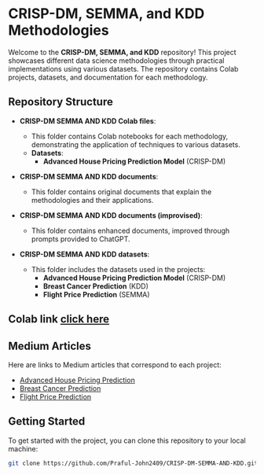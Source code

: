 # CRISP-DM, SEMMA, and KDD Methodologies

Welcome to the **CRISP-DM, SEMMA, and KDD** repository! This project showcases different data science methodologies through practical implementations using various datasets. The repository contains Colab projects, datasets, and documentation for each methodology.

## Repository Structure

- **CRISP-DM SEMMA AND KDD Colab files**: 
  - This folder contains Colab notebooks for each methodology, demonstrating the application of techniques to various datasets. 
  - **Datasets**:
    - **Advanced House Pricing Prediction Model** (CRISP-DM)

- **CRISP-DM SEMMA AND KDD documents**: 
  - This folder contains original documents that explain the methodologies and their applications.

- **CRISP-DM SEMMA AND KDD documents (improvised)**: 
  - This folder contains enhanced documents, improved through prompts provided to ChatGPT.

- **CRISP-DM SEMMA AND KDD datasets**: 
  - This folder includes the datasets used in the projects:
    - **Advanced House Pricing Prediction Model** (CRISP-DM)
    - **Breast Cancer Prediction** (KDD)
    - **Flight Price Prediction** (SEMMA)
       
## Colab link [click here](https://drive.google.com/drive/folders/1_8-ydRXdqqz5Eii9hUnqbDWtIVsh1KyP?usp=sharing)

## Medium Articles

Here are links to Medium articles that correspond to each project:

- [Advanced House Pricing Prediction](#)
- [Breast Cancer Prediction](https://medium.com/@praful.john2409/predicting-breast-cancer-outcomes-a-data-driven-approach-using-the-kdd-methodology-5623f273d76f)
- [Flight Price Prediction](https://medium.com/@praful.john2409/medium-article-predicting-airplane-ticket-prices-with-semma-methodology-2fed75623ab5)

## Getting Started

To get started with the project, you can clone this repository to your local machine:

```bash
git clone https://github.com/Praful-John2409/CRISP-DM-SEMMA-AND-KDD.git
